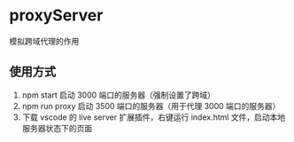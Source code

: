 # proxyServer

模拟跨域代理的作用

## 使用方式

1. npm start 启动 3000 端口的服务器（强制设置了跨域）
2. npm run proxy 启动 3500 端口的服务器（用于代理 3000 端口的服务器）
3. 下载 vscode 的 live server 扩展插件，右键运行 index.html 文件，启动本地服务器状态下的页面
